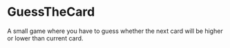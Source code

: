 # GuessTheCard
A small game where you have to guess whether the next card will be higher or lower than current card. 
